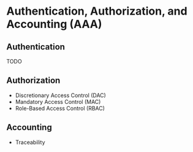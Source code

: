 # Authentication, Authorization, and Accounting (AAA)

## Authentication

TODO

## Authorization

- Discretionary Access Control (DAC)
- Mandatory Access Control (MAC)
- Role-Based Access Control (RBAC)

## Accounting

- Traceability
